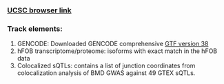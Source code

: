 ### [UCSC browser link](https://genome.ucsc.edu/cgi-bin/hgTracks?db=hg38&lastVirtModeType=customUrl&lastVirtModeExtraState=multiRegionsBedUrl%3D%2Fuserdata%2Fsessions%2Frr%2Fd7%2Fmayankmurali%2Fe6f86b14%2Fhgt%2FcustRgn_www_2b026_638d00.bed+0&virtModeType=customUrl&virtMode=1&multiRegionsBedUrl=%2Fuserdata%2Fsessions%2Frr%2Fd7%2Fmayankmurali%2Fe6f86b14%2Fhgt%2FcustRgn_www_2b026_638d00.bed&nonVirtPosition=chr9%3A35682937%2D35689925&position=multi%3A145828489%2D145830735&hgsid=1589269721_loctQeb3avGeiakeB3yLRljft6TI)

### Track elements:

1. GENCODE: Downloaded GENCODE comprehensive [GTF version 38](https://www.gencodegenes.org/human/release_38.html)
2. hFOB transcriptome/proteome: isoforms with exact match in the hFOB data
3. Colocalized sQTLs: contains a list of junction coordinates from colocalization analysis of BMD GWAS against 49 GTEX sQTLs.
